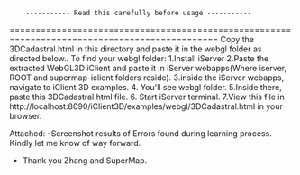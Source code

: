 		----------- Read this carefully before usage -----------
==============================================================================================
Copy the 3DCadastral.html in this directory and paste it in the webgl folder as directed below..
To find your webgl folder:
1.Install iServer 
2.Paste the extracted WebGL3D iClient and paste it in iServer webapps(Where iserver, ROOT and supermap-iclient folders reside).
3.inside the iServer webapps, navigate to iClient 3D examples.
4. You'll see webgl folder.
5.Inside there, paste this 3DCadastral.html file.
6. Start iServer terminal.
7.View this file in http://localhost:8090/iClient3D/examples/webgl/3DCadastral.html in your browser.

Attached:
-Screenshot results of Errors found during learning process.
Kindly let me know of way forward.
- Thank you Zhang and SuperMap.